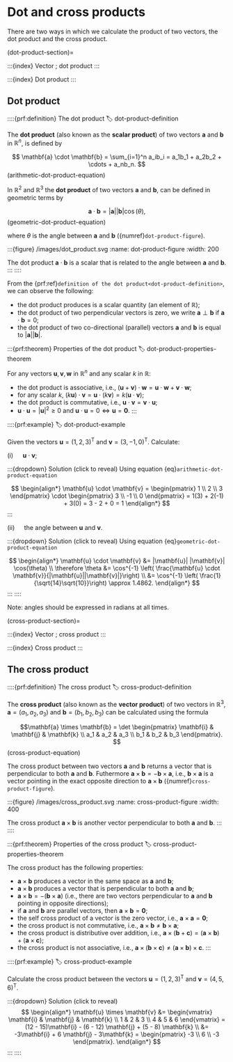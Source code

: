 # Dot and cross products

There are two ways in which we calculate the product of two vectors, the dot product and the cross product.

(dot-product-section)=

:::{index} Vector ; dot product
:::

:::{index} Dot product
:::

## Dot product

::::{prf:definition} The dot product
:label: dot-product-definition

The **dot product** (also known as the **scalar product**) of two vectors $\mathbf{a}$ and $\mathbf{b}$ in $\mathbb{R}^n$, is defined by

$$ \mathbf{a} \cdot \mathbf{b} = \sum_{i=1}^n a_ib_i = a_1b_1 + a_2b_2 + \cdots + a_nb_n. $$(arithmetic-dot-product-equation)

In $\mathbb{R}^2$ and $\mathbb{R}^3$ the **dot product** of two vectors $\mathbf{a}$ and $\mathbf{b}$, can be defined in geometric terms by

$$ \mathbf{a} \cdot \mathbf{b} = |\mathbf{a}| |\mathbf{b}| \cos(\theta), $$(geometric-dot-product-equation)

where $\theta$ is the angle between $\mathbf{a}$ and $\mathbf{b}$ ({numref}`dot-product-figure`).

:::{figure} /images/dot_product.svg
:name: dot-product-figure
:width: 200

The dot product $\mathbf{a} \cdot \mathbf{b}$ is a scalar that is related to the angle between $\mathbf{a}$ and $\mathbf{b}$.
:::
::::

From the {prf:ref}`definition of the dot product<dot-product-definition>`, we can observe the following:

- the dot product produces is a scalar quantity (an element of $\mathbb{R}$);
- the dot product of two perpendicular vectors is zero, we write $\mathbf{a}\perp\mathbf{b}$ if $\mathbf{a}\cdot\mathbf{b}=0$;
- the dot product of two co-directional (parallel) vectors $\mathbf{a}$ and $\mathbf{b}$ is equal to $|\mathbf{a}| |\mathbf{b}|$.

:::{prf:theorem} Properties of the dot product
:label: dot-product-properties-theorem

For any vectors $\mathbf{u},\mathbf{v},\mathbf{w}$ in $\mathbb{R}^n$ and any scalar $k$ in $\mathbb{R}$:

- the dot product is associative, i.e., $(\mathbf{u} + \mathbf{v})\cdot \mathbf{w} = \mathbf{u} \cdot \mathbf{w} + \mathbf{v} \cdot \mathbf{w}$;
- for any scalar $k$, $(k \mathbf{u})\cdot \mathbf{v} = \mathbf{u} \cdot (k \mathbf{v})= k (\mathbf{u} \cdot \mathbf{v})$;
- the dot product is commutative, i.e., $\mathbf{u} \cdot \mathbf{v} = \mathbf{v} \cdot \mathbf{u}$;
- $\mathbf{u} \cdot \mathbf{u} = |\mathbf{u}|^2 \geq 0 \text{ and } \mathbf{u} \cdot \mathbf{u} = 0 \iff \mathbf{u} = \mathbf{0}.$
:::

::::{prf:example}
:label: dot-product-example

Given the vectors $\mathbf{u} = (1, 2, 3)^\mathsf{T}$ and $\mathbf{v} = (3, -1, 0)^\mathsf{T}$. Calculate:

(i) &emsp; $\mathbf{u} \cdot \mathbf{v}$;

:::{dropdown} Solution (click to reveal)
Using equation {eq}`arithmetic-dot-product-equation`

$$ \begin{align*}
    \mathbf{u} \cdot \mathbf{v} = \begin{pmatrix} 1 \\ 2 \\ 3 \end{pmatrix} \cdot \begin{pmatrix} 3 \\ -1 \\ 0 \end{pmatrix} = 1(3) + 2(-1) + 3(0) = 3 - 2 + 0 = 1
\end{align*} $$
:::

(ii) &emsp; the angle between $\mathbf{u}$ and $\mathbf{v}$.

:::{dropdown} Solution (click to reveal)
Using equation {eq}`geometric-dot-product-equation`

$$ \begin{align*}
    \mathbf{u} \cdot \mathbf{v} &= |\mathbf{u}| |\mathbf{v}| \cos(\theta) \\
    \therefore \theta &= \cos^{-1} \left( \frac{\mathbf{u} \cdot \mathbf{v}}{|\mathbf{u}||\mathbf{v}|}\right) \\
    &= \cos^{-1} \left( \frac{1}{\sqrt{14}\sqrt{10}}\right) \approx 1.4862.
\end{align*} $$
:::
::::

Note: angles should be expressed in radians at all times.

(cross-product-section)=

:::{index} Vector ; cross product
:::

:::{index} Cross product
:::

## The cross product

::::{prf:definition} The cross product
:label: cross-product-definition

The **cross product** (also known as the **vector product**) of two vectors in $\mathbb{R}^3$, $\mathbf{a}=(a_1,a_2,a_3)$ and $\mathbf{b}=(b_1,b_2,b_3)$ can be calculated using the formula

$$\mathbf{a} \times \mathbf{b} = \det 
\begin{pmatrix}
    \mathbf{i} & \mathbf{j} & \mathbf{k} \\
    a_1 & a_2 & a_3 \\
    b_1 & b_2 & b_3
\end{pmatrix}. $$(cross-product-equation)

The cross product between two vectors $\mathbf{a}$ and $\mathbf{b}$ returns a vector that is perpendicular to both $\mathbf{a}$ and $\mathbf{b}$. Futhermore $\mathbf{a} \times \mathbf{b} = -\mathbf{b} \times \mathbf{a}$, i.e., $\mathbf{b} \times \mathbf{a}$ is a vector pointing in the exact opposite direction to $\mathbf{a} \times \mathbf{b}$ ({numref}`cross-product-figure`).

:::{figure} /images/cross_product.svg
:name: cross-product-figure
:width: 400

The cross product $\mathbf{a} \times \mathbf{b}$ is another vector perpendicular to both $\mathbf{a}$ and $\mathbf{b}$.
:::
::::

:::{prf:theorem} Properties of the cross product
:label: cross-product-properties-theorem

The cross product has the following properties:

- $\mathbf{a}\times \mathbf{b}$ produces a vector in the same space as $\mathbf{a}$ and $\mathbf{b}$;
- $\mathbf{a}\times \mathbf{b}$ produces a vector that is perpendicular to both $\mathbf{a}$ and $\mathbf{b}$;
- $\mathbf{a} \times \mathbf{b} = -(\mathbf{b} \times \mathbf{a})$ (i.e., there are two vectors perpendicular to $\mathbf{a}$ and $\mathbf{b}$ pointing in opposite directions);
- if $\mathbf{a}$ and $\mathbf{b}$ are parallel vectors, then $\mathbf{a}\times \mathbf{b} = \mathbf{0}$;
- the self cross product of a vector is the zero vector, i.e., $\mathbf{a} \times \mathbf{a} = \mathbf{0}$;
- the cross product is not commutative, i.e., $\mathbf{a} \times \mathbf{b} \neq \mathbf{b} \times \mathbf{a}$;
- the cross product is distributive over addition, i.e., $\mathbf{a} \times (\mathbf{b} + \mathbf{c}) = (\mathbf{a} \times \mathbf{b}) + (\mathbf{a} \times \mathbf{c})$;
- the cross product is not associative, i.e., $\mathbf{a} \times (\mathbf{b} \times \mathbf{c}) \neq (\mathbf{a} \times \mathbf{b}) \times \mathbf{c}$.
:::

::::{prf:example}
:label: cross-product-example

Calculate the cross product between the vectors $\mathbf{u} = (1, 2, 3)^\mathsf{T}$ and $\mathbf{v} = (4, 5, 6)^\mathsf{T}$.

:::{dropdown} Solution (click to reveal)
$$ \begin{align*}
    \mathbf{u} \times \mathbf{v} &= \begin{vmatrix} \mathbf{i} & \mathbf{j} & \mathbf{k} \\ 1 & 2 & 3 \\ 4 & 5 & 6 \end{vmatrix}
    = (12 - 15)\mathbf{i} - (6 - 12) \mathbf{j} + (5 - 8) \mathbf{k} \\
    &= -3\mathbf{i} + 6 \mathbf{j} - 3\mathbf{k}
    = \begin{pmatrix} -3 \\ 6 \\ -3 \end{pmatrix}.
\end{align*} $$
:::
::::
